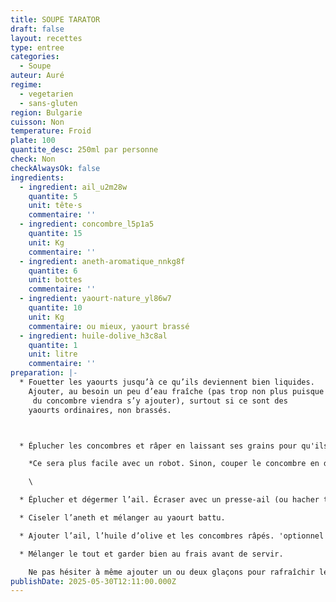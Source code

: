 ```yaml
---
title: SOUPE TARATOR
draft: false
layout: recettes
type: entree
categories:
  - Soupe
auteur: Auré
regime:
  - vegetarien
  - sans-gluten
region: Bulgarie
cuisson: Non
temperature: Froid
plate: 100
quantite_desc: 250ml par personne
check: Non
checkAlwaysOk: false
ingredients:
  - ingredient: ail_u2m28w
    quantite: 5
    unit: tête·s
    commentaire: ''
  - ingredient: concombre_l5p1a5
    quantite: 15
    unit: Kg
    commentaire: ''
  - ingredient: aneth-aromatique_nnkg8f
    quantite: 6
    unit: bottes
    commentaire: ''
  - ingredient: yaourt-nature_yl86w7
    quantite: 10
    unit: Kg
    commentaire: ou mieux, yaourt brassé
  - ingredient: huile-dolive_h3c8al
    quantite: 1
    unit: litre
    commentaire: ''
preparation: |-
  * Fouetter les yaourts jusqu’à ce qu’ils deviennent bien liquides. 
    Ajouter, au besoin un peu d’eau fraîche (pas trop non plus puisque l’eau
     du concombre viendra s’y ajouter), surtout si ce sont des 
    yaourts ordinaires, non brassés.



  * Éplucher les concombres et râper en laissant ses grains pour qu'ils  gardent toute leur eau.

    *Ce sera plus facile avec un robot. Sinon, couper le concombre en dés, aussi petits que possible.*

    \    

  * Éplucher et dégermer l’ail. Écraser avec un presse-ail (ou hacher très finement). 

  * Ciseler l’aneth et mélanger au yaourt battu. 

  * Ajouter l’ail, l’huile d’olive et les concombres râpés. 'optionnel : des noix concassés.

  * Mélanger le tout et garder bien au frais avant de servir.

    Ne pas hésiter à même ajouter un ou deux glaçons pour rafraîchir le tarator.
publishDate: 2025-05-30T12:11:00.000Z
---
```

